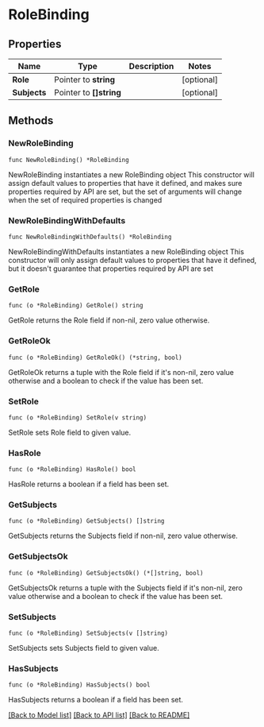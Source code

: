 # RoleBinding

## Properties

Name | Type | Description | Notes
------------ | ------------- | ------------- | -------------
**Role** | Pointer to **string** |  | [optional] 
**Subjects** | Pointer to **[]string** |  | [optional] 

## Methods

### NewRoleBinding

`func NewRoleBinding() *RoleBinding`

NewRoleBinding instantiates a new RoleBinding object
This constructor will assign default values to properties that have it defined,
and makes sure properties required by API are set, but the set of arguments
will change when the set of required properties is changed

### NewRoleBindingWithDefaults

`func NewRoleBindingWithDefaults() *RoleBinding`

NewRoleBindingWithDefaults instantiates a new RoleBinding object
This constructor will only assign default values to properties that have it defined,
but it doesn't guarantee that properties required by API are set

### GetRole

`func (o *RoleBinding) GetRole() string`

GetRole returns the Role field if non-nil, zero value otherwise.

### GetRoleOk

`func (o *RoleBinding) GetRoleOk() (*string, bool)`

GetRoleOk returns a tuple with the Role field if it's non-nil, zero value otherwise
and a boolean to check if the value has been set.

### SetRole

`func (o *RoleBinding) SetRole(v string)`

SetRole sets Role field to given value.

### HasRole

`func (o *RoleBinding) HasRole() bool`

HasRole returns a boolean if a field has been set.

### GetSubjects

`func (o *RoleBinding) GetSubjects() []string`

GetSubjects returns the Subjects field if non-nil, zero value otherwise.

### GetSubjectsOk

`func (o *RoleBinding) GetSubjectsOk() (*[]string, bool)`

GetSubjectsOk returns a tuple with the Subjects field if it's non-nil, zero value otherwise
and a boolean to check if the value has been set.

### SetSubjects

`func (o *RoleBinding) SetSubjects(v []string)`

SetSubjects sets Subjects field to given value.

### HasSubjects

`func (o *RoleBinding) HasSubjects() bool`

HasSubjects returns a boolean if a field has been set.


[[Back to Model list]](../README.md#documentation-for-models) [[Back to API list]](../README.md#documentation-for-api-endpoints) [[Back to README]](../README.md)



